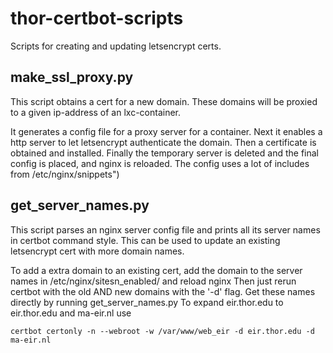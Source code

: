 # thor-certbot-scripts
Scripts for creating and updating letsencrypt certs.

## make_ssl_proxy.py
This script obtains a cert for a new domain. These domains will be proxied to a given ip-address of an lxc-container.

It generates a config file for a proxy server for a container.
Next it enables a http server to let letsencrypt authenticate the domain.
Then a certificate is obtained and installed.
Finally the temporary server is deleted and the final config is placed, and nginx is reloaded.
The config uses a lot of includes from /etc/nginx/snippets")

## get_server_names.py
This script parses an nginx server config file and prints all its server names in certbot command style.
This can be used to update an existing letsencrypt cert with more domain names.

To add a extra domain to an existing cert, add the domain to the server names in /etc/nginx/sitesn_enabled/<name> and reload nginx
Then just rerun certbot with the old AND new domains with the '-d' flag. Get these names directly by running get_server_names.py
To expand eir.thor.edu to eir.thor.edu and ma-eir.nl use


    certbot certonly -n --webroot -w /var/www/web_eir -d eir.thor.edu -d ma-eir.nl
